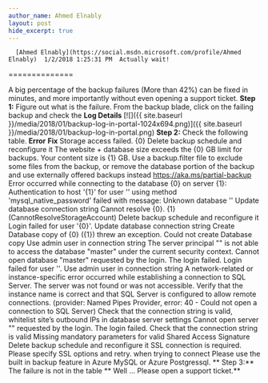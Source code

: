 ```yaml
---
author_name: Ahmed Elnably
layout: post
hide_excerpt: true
---
```

      [Ahmed Elnably](https://social.msdn.microsoft.com/profile/Ahmed Elnably)  1/2/2018 1:25:31 PM  Actually wait!
==============

 A big percentage of the backup failures (More than 42%) can be fixed in minutes, and more importantly without even opening a support ticket. **Step 1:** Figure out what is the failure. From the backup blade, click on the failing backup and check the **Log Details** [![]({{ site.baseurl }}/media/2018/01/backup-log-in-portal-1024x694.png)]({{ site.baseurl }}/media/2018/01/backup-log-in-portal.png) **Step 2:** Check the following table.    **Error** **Fix**   Storage access failed. {0} Delete backup schedule and reconfigure it   The website + database size exceeds the {0} GB limit for backups. Your content size is {1} GB. Use a backup.filter file to exclude some files from the backup, or remove the database portion of the backup and use externally offered backups instead <https://aka.ms/partial-backup>   Error occurred while connecting to the database {0} on server {1}: Authentication to host '{1}' for user '<username>' using method 'mysql\_native\_password' failed with message: Unknown database '<db name>' Update database connection string   Cannot resolve {0}. {1} (CannotResolveStorageAccount) Delete backup schedule and reconfigure it   Login failed for user '{0}'. Update database connection string   Create Database copy of {0} ({1}) threw an exception. Could not create Database copy Use admin user in connection string   The server principal "<name>" is not able to access the database "master" under the current security context. Cannot open database "master" requested by the login. The login failed. Login failed for user '<name>'. Use admin user in connection string   A network-related or instance-specific error occurred while establishing a connection to SQL Server. The server was not found or was not accessible. Verify that the instance name is correct and that SQL Server is configured to allow remote connections. (provider: Named Pipes Provider, error: 40 - Could not open a connection to SQL Server) Check that the connection string is valid, whitelist site’s outbound IPs in database server settings   Cannot open server "<name>" requested by the login. The login failed. Check that the connection string is valid   Missing mandatory parameters for valid Shared Access Signature Delete backup schedule and reconfigure it   SSL connection is required. Please specify SSL options and retry. when trying to connect Please use the built in backup feature in Azure MySQL or Azure Postgressql.    ** Step 3:** The failure is not in the table ** Well ... Please open a support ticket.**     